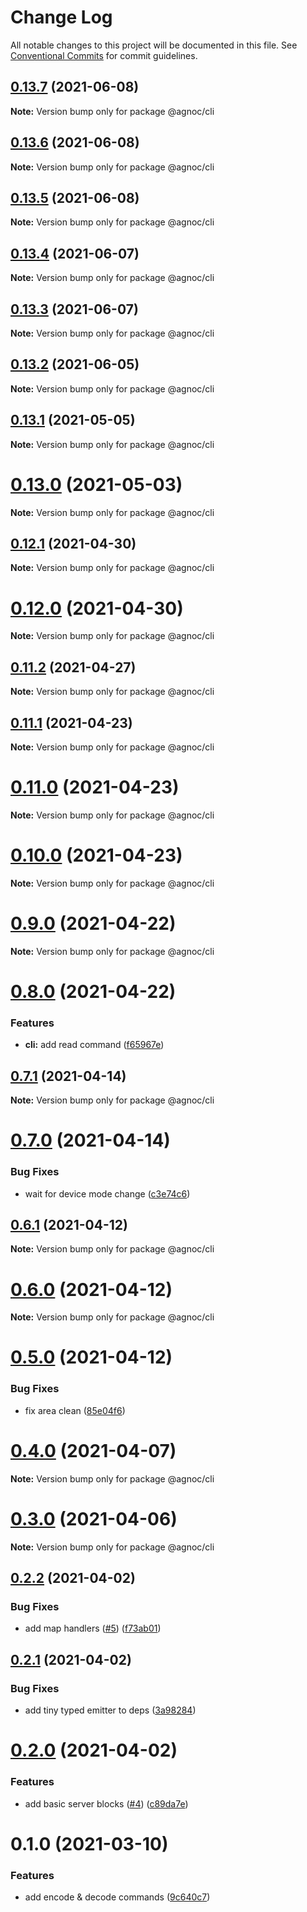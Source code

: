# Change Log

All notable changes to this project will be documented in this file.
See [Conventional Commits](https://conventionalcommits.org) for commit guidelines.

## [0.13.7](https://github.com/adrigzr/agnoc/compare/v0.13.6...v0.13.7) (2021-06-08)

**Note:** Version bump only for package @agnoc/cli

## [0.13.6](https://github.com/adrigzr/agnoc/compare/v0.13.5...v0.13.6) (2021-06-08)

**Note:** Version bump only for package @agnoc/cli

## [0.13.5](https://github.com/adrigzr/agnoc/compare/v0.13.4...v0.13.5) (2021-06-08)

**Note:** Version bump only for package @agnoc/cli

## [0.13.4](https://github.com/adrigzr/agnoc/compare/v0.13.3...v0.13.4) (2021-06-07)

**Note:** Version bump only for package @agnoc/cli

## [0.13.3](https://github.com/adrigzr/agnoc/compare/v0.13.2...v0.13.3) (2021-06-07)

**Note:** Version bump only for package @agnoc/cli

## [0.13.2](https://github.com/adrigzr/agnoc/compare/v0.13.1...v0.13.2) (2021-06-05)

**Note:** Version bump only for package @agnoc/cli

## [0.13.1](https://github.com/adrigzr/agnoc/compare/v0.13.0...v0.13.1) (2021-05-05)

**Note:** Version bump only for package @agnoc/cli

# [0.13.0](https://github.com/adrigzr/agnoc/compare/v0.12.1...v0.13.0) (2021-05-03)

**Note:** Version bump only for package @agnoc/cli

## [0.12.1](https://github.com/adrigzr/agnoc/compare/v0.12.0...v0.12.1) (2021-04-30)

**Note:** Version bump only for package @agnoc/cli

# [0.12.0](https://github.com/adrigzr/agnoc/compare/v0.11.2...v0.12.0) (2021-04-30)

**Note:** Version bump only for package @agnoc/cli

## [0.11.2](https://github.com/adrigzr/agnoc/compare/v0.11.1...v0.11.2) (2021-04-27)

**Note:** Version bump only for package @agnoc/cli

## [0.11.1](https://github.com/adrigzr/agnoc/compare/v0.11.0...v0.11.1) (2021-04-23)

**Note:** Version bump only for package @agnoc/cli

# [0.11.0](https://github.com/adrigzr/agnoc/compare/v0.10.0...v0.11.0) (2021-04-23)

**Note:** Version bump only for package @agnoc/cli

# [0.10.0](https://github.com/adrigzr/agnoc/compare/v0.9.0...v0.10.0) (2021-04-23)

**Note:** Version bump only for package @agnoc/cli

# [0.9.0](https://github.com/adrigzr/agnoc/compare/v0.8.0...v0.9.0) (2021-04-22)

**Note:** Version bump only for package @agnoc/cli

# [0.8.0](https://github.com/adrigzr/agnoc/compare/v0.7.1...v0.8.0) (2021-04-22)

### Features

- **cli:** add read command ([f65967e](https://github.com/adrigzr/agnoc/commit/f65967ec11d7d606ff5034157e6aecc7cb7246a7))

## [0.7.1](https://github.com/adrigzr/agnoc/compare/v0.7.0...v0.7.1) (2021-04-14)

**Note:** Version bump only for package @agnoc/cli

# [0.7.0](https://github.com/adrigzr/agnoc/compare/v0.6.1...v0.7.0) (2021-04-14)

### Bug Fixes

- wait for device mode change ([c3e74c6](https://github.com/adrigzr/agnoc/commit/c3e74c679d9b42a6eaab87a414b882ca78875392))

## [0.6.1](https://github.com/adrigzr/agnoc/compare/v0.6.0...v0.6.1) (2021-04-12)

**Note:** Version bump only for package @agnoc/cli

# [0.6.0](https://github.com/adrigzr/agnoc/compare/v0.5.0...v0.6.0) (2021-04-12)

**Note:** Version bump only for package @agnoc/cli

# [0.5.0](https://github.com/adrigzr/agnoc/compare/v0.4.0...v0.5.0) (2021-04-12)

### Bug Fixes

- fix area clean ([85e04f6](https://github.com/adrigzr/agnoc/commit/85e04f63746ef6e116a9138b221f528f8d047191))

# [0.4.0](https://github.com/adrigzr/agnoc/compare/v0.3.0...v0.4.0) (2021-04-07)

**Note:** Version bump only for package @agnoc/cli

# [0.3.0](https://github.com/adrigzr/agnoc/compare/v0.2.2...v0.3.0) (2021-04-06)

**Note:** Version bump only for package @agnoc/cli

## [0.2.2](https://github.com/adrigzr/agnoc/compare/v0.2.1...v0.2.2) (2021-04-02)

### Bug Fixes

- add map handlers ([#5](https://github.com/adrigzr/agnoc/issues/5)) ([f73ab01](https://github.com/adrigzr/agnoc/commit/f73ab01dce9ec44e0d79e463411c8c75d981f41e))

## [0.2.1](https://github.com/adrigzr/agnoc/compare/v0.2.0...v0.2.1) (2021-04-02)

### Bug Fixes

- add tiny typed emitter to deps ([3a98284](https://github.com/adrigzr/agnoc/commit/3a98284e1bc6627082074c61f248e36afe3bd4c1))

# [0.2.0](https://github.com/adrigzr/agnoc/compare/v0.1.0...v0.2.0) (2021-04-02)

### Features

- add basic server blocks ([#4](https://github.com/adrigzr/agnoc/issues/4)) ([c89da7e](https://github.com/adrigzr/agnoc/commit/c89da7e33d6967496e2c58eba0f7f646c3a08712))

# 0.1.0 (2021-03-10)

### Features

- add encode & decode commands ([9c640c7](https://github.com/adrigzr/agnoc/commit/9c640c72eb2e28fb6ff934529aaed202350a3b21))
